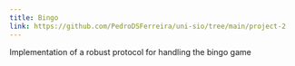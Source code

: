 ```yaml
---
title: Bingo
link: https://github.com/PedroDSFerreira/uni-sio/tree/main/project-2
---
```

Implementation of a robust protocol for handling the bingo game